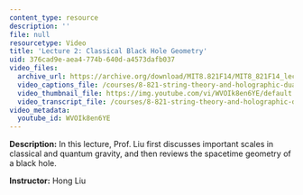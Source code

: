 ```yaml
---
content_type: resource
description: ''
file: null
resourcetype: Video
title: 'Lecture 2: Classical Black Hole Geometry'
uid: 376cad9e-aea4-774b-640d-a4573dafb037
video_files:
  archive_url: https://archive.org/download/MIT8.821F14/MIT8_821F14_lec02_300k.mp4
  video_captions_file: /courses/8-821-string-theory-and-holographic-duality-fall-2014/fb9ec061609f55bfa89b2352d1daefed_WVOIk8en6YE.vtt
  video_thumbnail_file: https://img.youtube.com/vi/WVOIk8en6YE/default.jpg
  video_transcript_file: /courses/8-821-string-theory-and-holographic-duality-fall-2014/50e23809db0c4c5d94f900a16e2e929a_WVOIk8en6YE.pdf
video_metadata:
  youtube_id: WVOIk8en6YE
---
```


**Description:** In this lecture, Prof. Liu first discusses important scales in classical and quantum gravity, and then reviews the spacetime geometry of a black hole.

**Instructor:** Hong Liu